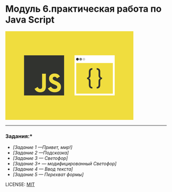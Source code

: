 # Модуль 6.практическая работа по Java Script



![](./JSlogo1.png)

---
### Задания:*

  + *[Задание 1 —Привет, мир!]*
  + *[Задание 2 —Подсказка]*
  + *[Задание 3 — Светофор]*
  + *[Задание 3+ — модифицированный Светофор]*
  + *[Задание 4 — Ввод текста]*
  + *[Задание 5 — Перехват формы]*
  



LICENSE: [MIT](license.md)

